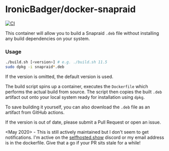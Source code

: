# IronicBadger/docker-snapraid

[![CI](https://github.com/IronicBadger/docker-snapraid/actions/workflows/ci.yml/badge.svg)](https://github.com/IronicBadger/docker-snapraid/actions/workflows/ci.yml)

This container will allow you to build a Snapraid `.deb` file without installing any build dependencies on your system.

### Usage

```sh
./build.sh [<version>] # e.g. ./build.sh 11.5
sudo dpkg -i snapraid*.deb
```

If the version is omitted, the default version is used.

The build script spins up a container, executes the `Dockerfile` which performs the actual build from source. The script then copies the built `.deb` artifact out onto your local system ready for installation using `dpkg`.

To save building it yourself, you can also download the `.deb` file as an artifact from GitHub actions.

If the version is out of date, please submit a Pull Request or open an issue.

<May 2020> - This is still actively maintained but I don't seem to get notifications. I'm active on the [selfhosted.show](https://selfhosted.show/discord) discord or my email address is in the dockerfile. Give that a go if your PR sits stale for a while!
